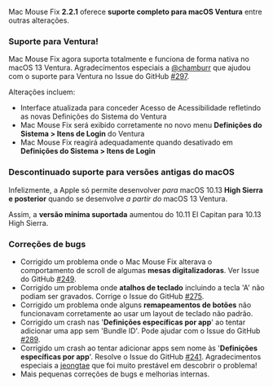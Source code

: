 Mac Mouse Fix **2.2.1** oferece **suporte completo para macOS Ventura** entre outras alterações.

### Suporte para Ventura!
Mac Mouse Fix agora suporta totalmente e funciona de forma nativa no macOS 13 Ventura.
Agradecimentos especiais a [@chamburr](https://github.com/chamburr) que ajudou com o suporte para Ventura no Issue do GitHub [#297](https://github.com/noah-nuebling/mac-mouse-fix/issues/297).

Alterações incluem:

- Interface atualizada para conceder Acesso de Acessibilidade refletindo as novas Definições do Sistema do Ventura
- Mac Mouse Fix será exibido corretamente no novo menu **Definições do Sistema > Itens de Login** do Ventura
- Mac Mouse Fix reagirá adequadamente quando desativado em **Definições do Sistema > Itens de Login**

### Descontinuado suporte para versões antigas do macOS

Infelizmente, a Apple só permite desenvolver _para_ macOS 10.13 **High Sierra e posterior** quando se desenvolve _a partir do_ macOS 13 Ventura.

Assim, a **versão mínima suportada** aumentou do 10.11 El Capitan para 10.13 High Sierra.

### Correções de bugs

- Corrigido um problema onde o Mac Mouse Fix alterava o comportamento de scroll de algumas **mesas digitalizadoras**. Ver Issue do GitHub [#249](https://github.com/noah-nuebling/mac-mouse-fix/issues/249).
- Corrigido um problema onde **atalhos de teclado** incluindo a tecla 'A' não podiam ser gravados. Corrige o Issue do GitHub [#275](https://github.com/noah-nuebling/mac-mouse-fix/issues/275).
- Corrigido um problema onde alguns **remapeamentos de botões** não funcionavam corretamente ao usar um layout de teclado não padrão.
- Corrigido um crash nas '**Definições específicas por app**' ao tentar adicionar uma app sem 'Bundle ID'. Pode ajudar com o Issue do GitHub [#289](https://github.com/noah-nuebling/mac-mouse-fix/issues/289).
- Corrigido um crash ao tentar adicionar apps sem nome às '**Definições específicas por app**'. Resolve o Issue do GitHub [#241](https://github.com/noah-nuebling/mac-mouse-fix/issues/241). Agradecimentos especiais a [jeongtae](https://github.com/jeongtae) que foi muito prestável em descobrir o problema!
- Mais pequenas correções de bugs e melhorias internas.